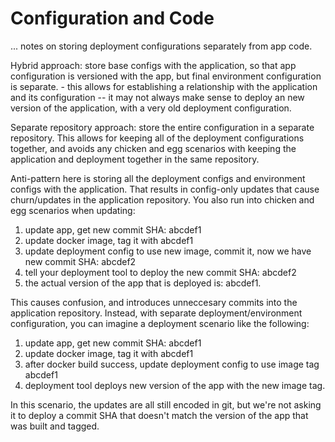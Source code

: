 # Configuration and Code

... notes on storing deployment configurations separately from app code.

Hybrid approach: store base configs with the application, so that app configuration is versioned with the app, but final environment configuration is separate.
    - this allows for establishing a relationship with the application and its configuration -- it may not always make sense to deploy an new version of the application, with a very old deployment configuration.

Separate repository approach: store the entire configuration in a separate repository. This allows for keeping all of the deployment configurations together, and avoids any chicken and egg scenarios with keeping the application and deployment together in the same repository.

Anti-pattern here is storing all the deployment configs and environment configs with the application. That results in config-only updates that cause churn/updates in the application repository. You also run into chicken and egg scenarios when updating:

1. update app, get new commit SHA: abcdef1
2. update docker image, tag it with abcdef1
3. update deployment config to use new image, commit it, now we have new commit SHA: abcdef2
4. tell your deployment tool to deploy the new commit SHA: abcdef2
5. the actual version of the app that is deployed is: abcdef1.

This causes confusion, and introduces unneccesary commits into the application repository. Instead, with separate deployment/environment configuration, you can imagine a deployment scenario like the following:

1. update app, get new commit SHA: abcdef1
2. update docker image, tag it with abcdef1
3. after docker build success, update deployment config to use image tag abcdef1
4. deployment tool deploys new version of the app with the new image tag.

In this scenario, the updates are all still encoded in git, but we're not asking it to deploy a commit SHA that doesn't match the version of the app that was built and tagged.
